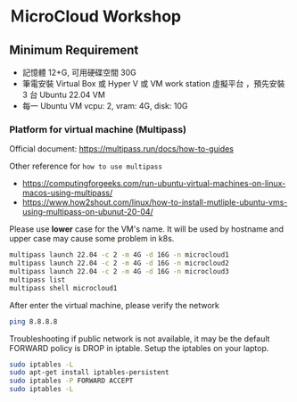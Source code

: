 # ＭicroCloud Workshop

## Minimum Requirement

  * 記憶體 12+G, 可用硬碟空間 30G
  * 筆電安裝 Virtual Box 或 Hyper V 或 VM work station 虛擬平台 ，預先安裝 3 台 Ubuntu 22.04 VM
  * 每一 Ubuntu VM vcpu: 2, vram: 4G, disk: 10G

### Platform for virtual machine (Multipass)

Official document: https://multipass.run/docs/how-to-guides

Other reference for `how to use multipass`
* https://computingforgeeks.com/run-ubuntu-virtual-machines-on-linux-macos-using-multipass/
* https://www.how2shout.com/linux/how-to-install-mutliple-ubuntu-vms-using-multipass-on-ubunut-20-04/

Please use **lower** case for the VM's name. It will be used by hostname and upper case may cause some problem in k8s.

```bash
multipass launch 22.04 -c 2 -m 4G -d 16G -n microcloud1
multipass launch 22.04 -c 2 -m 4G -d 16G -n microcloud2
multipass launch 22.04 -c 2 -m 4G -d 16G -n microcloud3
multipass list
multipass shell microcloud1
```
After enter the virtual machine, please verify the network
```bash
ping 8.8.8.8
```

Troubleshooting
if public network is not available, it may be the default FORWARD policy is DROP in iptable. Setup the iptables on your laptop.

```bash
sudo iptables -L
sudo apt-get install iptables-persistent
sudo iptables -P FORWARD ACCEPT
sudo iptables -L
```
